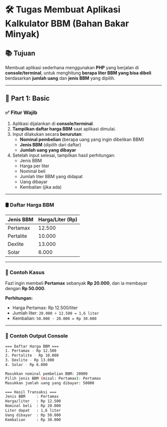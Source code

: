 # 🛠️ Tugas Membuat Aplikasi Kalkulator BBM (Bahan Bakar Minyak)

## 📚 Tujuan

Membuat aplikasi sederhana menggunakan **PHP** yang berjalan di **console/terminal**, untuk menghitung **berapa liter BBM yang bisa dibeli** berdasarkan **jumlah uang** dan **jenis BBM** yang dipilih.

---

## 🔰 Part 1: Basic

### ✅ Fitur Wajib

1. Aplikasi dijalankan di **console/terminal**.
2. **Tampilkan daftar harga BBM** saat aplikasi dimulai.
3. Input dilakukan secara **berurutan**:
   - **Nominal pembelian** (berapa uang yang ingin dibelikan BBM)
   - **Jenis BBM** (dipilih dari daftar)
   - **Jumlah uang yang dibayar**
4. Setelah input selesai, tampilkan hasil perhitungan:
   - Jenis BBM
   - Harga per liter
   - Nominal beli
   - Jumlah liter BBM yang didapat
   - Uang dibayar
   - Kembalian (jika ada)

---

### 🛢️ Daftar Harga BBM

| Jenis BBM  | Harga/Liter (Rp) |
| ---------- | ---------------- |
| Pertamax   | 12.500           |
| Pertalite  | 10.000           |
| Dexlite    | 13.000           |
| Solar      | 6.000            |

---

### 🧮 Contoh Kasus

Fazl ingin membeli **Pertamax** sebanyak **Rp 20.000**, dan ia membayar dengan **Rp 50.000**.

**Perhitungan:**

- Harga Pertamax: Rp 12.500/liter  
- Jumlah liter: `20.000 ÷ 12.500 = 1,6 liter`  
- Kembalian: `50.000 - 20.000 = Rp 30.000`

---

### 🧩 Contoh Output Console

```bash
=== Daftar Harga BBM ===
1. Pertamax - Rp 12.500
2. Pertalite - Rp 10.000
3. Dexlite - Rp 13.000
4. Solar - Rp 6.000

Masukkan nominal pembelian BBM: 20000
Pilih jenis BBM (misal: Pertamax): Pertamax
Masukkan jumlah uang yang dibayar: 50000

=== Hasil Transaksi ===
Jenis BBM     : Pertamax
Harga/liter   : Rp 12.500
Nominal beli  : Rp 20.000
Liter dapat   : 1,6 liter
Uang dibayar  : Rp 50.000
Kembalian     : Rp 30.000
